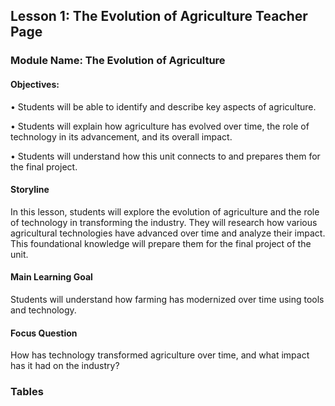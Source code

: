 ## Lesson 1: The Evolution of Agriculture Teacher Page

### Module Name: The Evolution of Agriculture

#### Objectives:

•	Students will be able to identify and describe key aspects of agriculture. 

•	Students will explain how agriculture has evolved over time, the role of technology in its advancement, and its overall impact. 

•	Students will understand how this unit connects to and prepares them for the final project.

#### Storyline

In this lesson, students will explore the evolution of agriculture and the role of technology in transforming the industry. They will research how various agricultural technologies have advanced over time and analyze their impact. This foundational knowledge will prepare them for the final project of the unit.

#### Main Learning Goal

Students will understand how farming has modernized over time using tools and technology.

#### Focus Question

How has technology transformed agriculture over time, and what impact has it had on the industry?


### Tables


